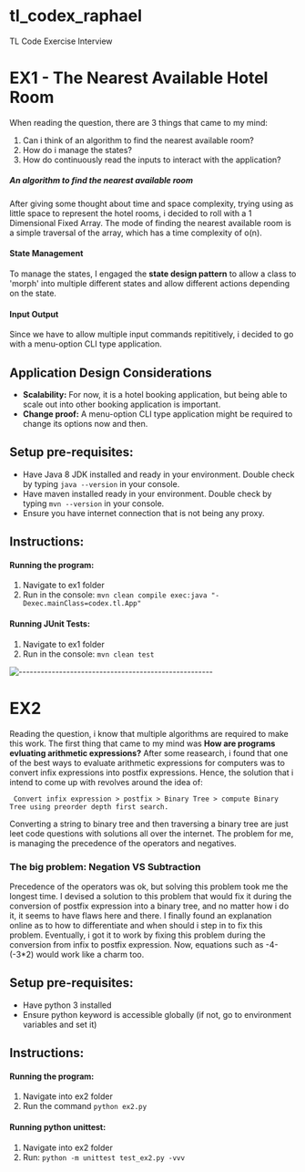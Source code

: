 # tl_codex_raphael
TL Code Exercise Interview

# EX1 - The Nearest Available Hotel Room
When reading the question, there are 3 things that came to my mind:
1. Can i think of an algorithm to find the nearest available room?
1. How do i manage the states?
1. How do continuously read the inputs to interact with the application?

##### An algorithm to find the nearest available room
After giving some thought about time and space complexity, trying using as little space to represent the hotel rooms, i decided to roll with a 1 Dimensional Fixed Array. The mode of finding the nearest available room is a simple traversal of the array, which has a time complexity of o(n).

#### State Management
To manage the states, I engaged the **state design pattern** to allow a class to 'morph' into multiple different states and allow different actions depending on the state.

#### Input Output
Since we have to allow multiple input commands repititively, i decided to go with a menu-option CLI type application.

## Application Design Considerations
- **Scalability:** For now, it is a hotel booking application, but being able to scale out into other booking application is important.
- **Change proof:** A menu-option CLI type application might be required to change its options now and then.

## Setup pre-requisites:
- Have Java 8 JDK installed and ready in your environment. Double check by typing `java --version` in your console.
- Have maven installed ready in your environment. Double check by typing `mvn --version` in your console.
- Ensure you have internet connection that is not being any proxy.

## Instructions:
#### Running the program:
1. Navigate to ex1 folder
1. Run in the console: `mvn clean compile exec:java "-Dexec.mainClass=codex.tl.App"`

#### Running JUnit Tests:
1. Navigate to ex1 folder
1. Run in the console: `mvn clean test`


![-----------------------------------------------------](https://raw.githubusercontent.com/andreasbm/readme/master/assets/lines/rainbow.png)
# EX2
Reading the question, i know that multiple algorithms are required to make this work. The first thing that came to my mind was
**How are programs evluating arithmetic expressions?**
After some reasearch, i found that one of the best ways to evaluate arithmetic expressions for computers was to convert infix expressions into postfix expressions. Hence, the solution that i intend to come up with revolves around the idea of: 
```
 Convert infix expression > postfix > Binary Tree > compute Binary Tree using preorder depth first search.
```
Converting a string to binary tree and then traversing a binary tree are just leet code questions with solutions all over the internet. The problem for me, is managing the precedence of the operators and negatives.

### The big problem: Negation VS Subtraction
Precedence of the operators was ok, but solving this problem took me the longest time. I devised a solution to this problem that would fix it during the conversion of postfix expression into a binary tree, and no matter how i do it, it seems to have flaws here and there. I finally found an explanation online as to how to differentiate and when should i step in to fix this problem. Eventually, i got it to work by fixing this problem during the conversion from infix to postfix expression. Now, equations such as -4-(-3*2) would work like a charm too.

## Setup pre-requisites:
- Have python 3 installed
- Ensure python keyword is accessible globally (if not, go to environment variables and set it)

## Instructions: 
#### Running the program:
1. Navigate into ex2 folder 
1. Run the command `python ex2.py`

#### Running python unittest:
1. Navigate into ex2 folder 
1. Run: `python -m unittest test_ex2.py -vvv`

